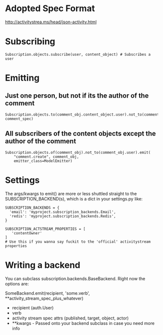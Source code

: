# Adopted Spec Format

http://activitystrea.ms/head/json-activity.html

# Subscribing

    Subscription.objects.subscribe(user, content_object) # Subscribes a user

# Emitting

## Just one person, but not if its the author of the comment

    Subscription.objects.to(comment_obj.content_object.user).not_to(comment_obj.user).emit("comment.create", comment_spec)
   
## All subscribers of the content objects except the author of the comment
 
    Subscription.objects.of(comment_obj).not_to(comment_obj.user).emit(
        "comment.create", comment_obj,
        emitter_class=ModelEmitter)

# Settings

The args/kwargs to emit() are more or less shuttled straight to the SUBSCRIPTION_BACKEND(s),
which is a dict in your settings.py like:

    SUBSCRIPTION_BACKENDS = {
      'email': 'myproject.subscription_backends.Email',
      'redis': 'myproject.subscription_backends.Redis',
    }

    SUBSCRIPTION_ACTSTREAM_PROPERTIES = [
       'contentOwner'
    ]
    # Use this if you wanna say fuckit to the 'official' activitystream properties


# Writing a backend

You can subclass subscription.backends.BaseBackend. Right now the options are:

SomeBackend.emit(recipient, 'some.verb', **activity_stream_spec_plus_whatever)

* recipient (auth.User) 
* verb
* activity stream spec attrs (published, target, object, actor)
* **kwargs - Passed onto your backend subclass in case you need more info
